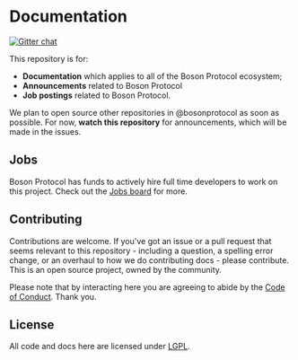 # Documentation

[![Gitter chat](https://badges.gitter.im/bosonprotocol.png)](https://gitter.im/bosonprotocol/community)

This repository is for:

- **Documentation** which applies to all of the Boson Protocol ecosystem;
- **Announcements** related to Boson Protocol
- **Job postings** related to Boson Protocol.

We plan to open source other repositories in @bosonprotocol as soon as possible. For now, **watch this repository** for announcements, which will be made in the issues.

## Jobs

Boson Protocol has funds to actively hire full time developers to work on this project. Check out the [Jobs board](jobs/README.md) for more.

## Contributing

Contributions are welcome. If you've got an issue or a pull request that seems relevant to this repository - including a question, a spelling error change, or an overhaul to how we do contributing docs - please contribute. This is an open source project, owned by the community.

Please note that by interacting here you are agreeing to abide by the [Code of Conduct](CODE_OF_CONDUCT.md). Thank you.

## License

All code and docs here are licensed under [LGPL](LICENSE).
